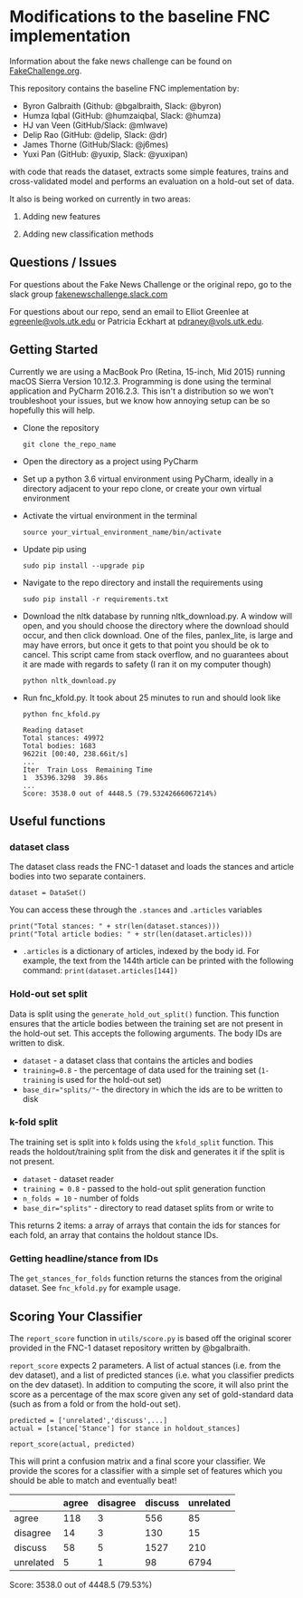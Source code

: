 # Modifications to the baseline FNC implementation

Information about the fake news challenge can be found on [FakeChallenge.org](http://fakenewschallenge.org).

This repository contains the baseline FNC implementation by:
* Byron Galbraith (Github: @bgalbraith, Slack: @byron)
* Humza Iqbal (GitHub: @humzaiqbal, Slack: @humza)
* HJ van Veen (GitHub/Slack: @mlwave)
* Delip Rao (GitHub: @delip, Slack: @dr)
* James Thorne (GitHub/Slack: @j6mes)
* Yuxi Pan (GitHub: @yuxip, Slack: @yuxipan)

with code that reads the dataset, extracts some simple features, trains and cross-validated model and performs an evaluation on a hold-out set of data.

It also is being worked on currently in two areas:

1. Adding new features

2. Adding new classification methods

## Questions / Issues
For questions about the Fake News Challenge or the original repo, go to the slack group [fakenewschallenge.slack.com](https://fakenewschallenge.slack.com)

For questions about our repo, send an email to Elliot Greenlee at egreenle@vols.utk.edu or Patricia Eckhart at pdraney@vols.utk.edu.

## Getting Started
Currently we are using a MacBook Pro (Retina, 15-inch, Mid 2015) running macOS Sierra Version 10.12.3. Programming is done using the terminal application and PyCharm 2016.2.3. This isn't a distribution so we won't troubleshoot your issues, but we know how annoying setup can be so hopefully this will help.

* Clone the repository

    ``git clone the_repo_name``

* Open the directory as a project using PyCharm
* Set up a python 3.6 virtual environment using PyCharm, ideally in a directory adjacent to your repo clone, or create your own virtual environment
* Activate the virtual environment in the terminal

    ``source your_virtual_environment_name/bin/activate``

* Update pip using 

    ``sudo pip install --upgrade pip``

* Navigate to the repo directory and install the requirements using 

    ``sudo pip install -r requirements.txt``

* Download the nltk database by running nltk_download.py. A window will open, and you should choose the directory where the download should occur, and then click download. One of the files, panlex_lite, is large and may have errors, but once it gets to that point you should be ok to cancel. This script came from stack overflow, and no guarantees about it are made with regards to safety (I ran it on my computer though)

    ``python nltk_download.py``

* Run fnc_kfold.py. It took about 25 minutes to run and should look like 

    ``python fnc_kfold.py``

    ```
    Reading dataset
    Total stances: 49972
    Total bodies: 1683
    9622it [00:40, 238.66it/s]
    ...
    Iter  Train Loss  Remaining Time 
    1  35396.3298  39.86s
    ...
    Score: 3538.0 out of 4448.5	(79.53242666067214%)
    ```

## Useful functions
### dataset class
The dataset class reads the FNC-1 dataset and loads the stances and article bodies into two separate containers.

    dataset = DataSet()

You can access these through the ``.stances`` and ``.articles`` variables

    print("Total stances: " + str(len(dataset.stances)))
    print("Total article bodies: " + str(len(dataset.articles)))

* ``.articles`` is a dictionary of articles, indexed by the body id. For example, the text from the 144th article can be printed with the following command:
   ``print(dataset.articles[144])``

### Hold-out set split
Data is split using the ``generate_hold_out_split()`` function. This function ensures that the article bodies between the training set are not present in the hold-out set. This accepts the following arguments. The body IDs are written to disk.

* ``dataset`` - a dataset class that contains the articles and bodies
* ``training=0.8`` - the percentage of data used for the training set (``1-training`` is used for the hold-out set)
* ``base_dir="splits/"``- the directory in which the ids are to be written to disk


### k-fold split
The training set is split into ``k`` folds using the ``kfold_split`` function. This reads the holdout/training split from the disk and generates it if the split is not present.

* ``dataset`` - dataset reader
* ``training = 0.8`` - passed to the hold-out split generation function
* ``n_folds = 10`` - number of folds
* ``base_dir="splits"`` - directory to read dataset splits from or write to

This returns 2 items: a array of arrays that contain the ids for stances for each fold, an array that contains the holdout stance IDs.

### Getting headline/stance from IDs
The ``get_stances_for_folds`` function returns the stances from the original dataset. See ``fnc_kfold.py`` for example usage.



## Scoring Your Classifier

The ``report_score`` function in ``utils/score.py`` is based off the original scorer provided in the FNC-1 dataset repository written by @bgalbraith.

``report_score`` expects 2 parameters. A list of actual stances (i.e. from the dev dataset), and a list of predicted stances (i.e. what you classifier predicts on the dev dataset). In addition to computing the score, it will also print the score as a percentage of the max score given any set of gold-standard data (such as from a  fold or from the hold-out set).

    predicted = ['unrelated','discuss',...]
    actual = [stance['Stance'] for stance in holdout_stances]

    report_score(actual, predicted)

This will print a confusion matrix and a final score your classifier. We provide the scores for a classifier with a simple set of features which you should be able to match and eventually beat!

|               | agree         | disagree      | discuss       | unrelated     |
|-----------    |-------        |----------     |---------      |-----------    |
|   agree       |    118        |     3         |    556        |    85         |
| disagree      |    14         |     3         |    130        |    15         |
|  discuss      |    58         |     5         |   1527        |    210        |
| unrelated     |     5         |     1         |    98         |   6794        |
Score: 3538.0 out of 4448.5	(79.53%)
